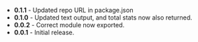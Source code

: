 * **0.1.1** - Updated repo URL in package.json
* **0.1.0** - Updated text output, and total stats now also returned.
* **0.0.2** - Correct module now exported. 
* **0.0.1** - Initial release.

